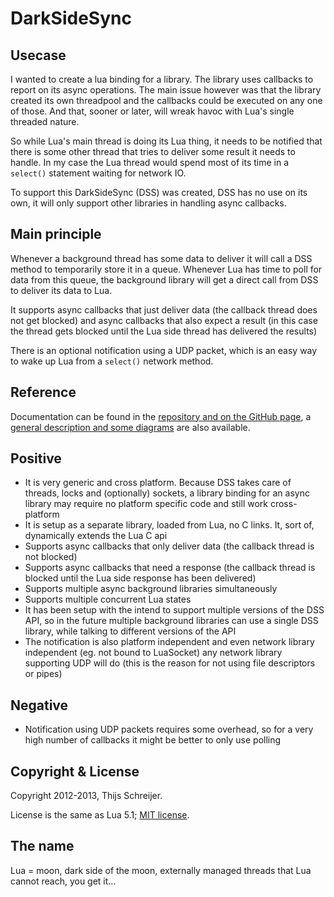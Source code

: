 DarkSideSync
============

Usecase
-------
I wanted to create a lua binding for a library. The library uses callbacks to report on its async operations. The main issue however was that the library created its own threadpool and the callbacks could be executed on any one of those. And that, sooner or later, will wreak havoc with Lua's single threaded nature.

So while Lua's main thread is doing its Lua thing, it needs to be notified that there is some other thread that tries to deliver some result it needs to handle. In my case the Lua thread would spend most of its time in a `select()` statement waiting for network IO.

To support this DarkSideSync (DSS) was created, DSS has no use on its own, it will only support other libraries in handling async callbacks.

Main principle
--------------
Whenever a background thread has some data to deliver it will call a DSS method to temporarily store it in a queue. Whenever Lua has time to poll for data from this queue, the background library will get a direct call from DSS to deliver its data to Lua.

It supports async callbacks that just deliver data (the callback thread does not get blocked) and async callbacks that also expect a result (in this case the thread gets blocked until the Lua side thread has delivered the results)

There is an optional notification using a UDP packet, which is an easy way to wake up Lua from a `select()` network method.

Reference
---------
Documentation can be found in the [repository and on the GitHub page](http://tieske.github.com/DarkSideSync), a [general description and some diagrams](http://tieske.github.com/DarkSideSync/dss_overview.htm) are also available.

Positive
--------

- It is very generic and cross platform. Because DSS takes care of threads, locks and (optionally) sockets, a library binding for an async library may require no platform specific code and still work cross-platform
- It is setup as a separate library, loaded from Lua, no C links. It, sort of, dynamically extends the Lua C api
- Supports async callbacks that only deliver data (the callback thread is not blocked)
- Supports async callbacks that need a response (the callback thread is blocked until the Lua side response has been delivered)
- Supports multiple async background libraries simultaneously
- Supports multiple concurrent Lua states
- It has been setup with the intend to support multiple versions of the DSS API, so in the future multiple background libraries can use a single DSS library, while talking to different versions of the API
- The notification is also platform independent and even network library independent (eg. not bound to LuaSocket) any network library supporting UDP will do (this is the reason for not using file descriptors or pipes)

Negative
--------

- Notification using UDP packets requires some overhead, so for a very high number of callbacks it might be better to only use polling


Copyright & License
-------------------
Copyright 2012-2013, Thijs Schreijer.

License is the same as Lua 5.1; [MIT license](http://opensource.org/licenses/MIT).

The name
--------
Lua = moon, dark side of the moon, externally managed threads that Lua cannot reach, you get it...
